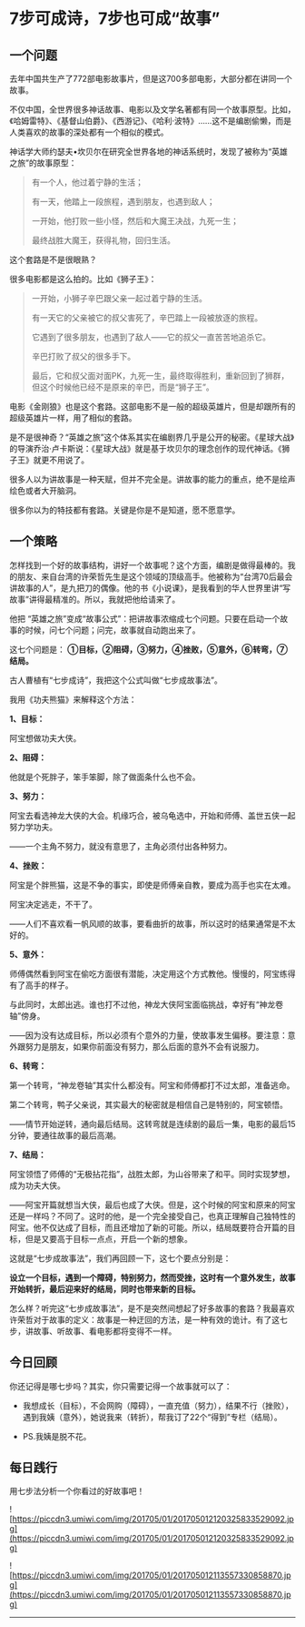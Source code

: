 # 7步可成诗，7步也可成“故事”

## 一个问题

去年中国共生产了772部电影故事片，但是这700多部电影，大部分都在讲同一个故事。

不仅中国，全世界很多神话故事、电影以及文学名著都有同一个故事原型。比如，《哈姆雷特》、《基督山伯爵》、《西游记》、《哈利·波特》……这不是编剧偷懒，而是人类喜欢的故事的深处都有一个相似的模式。

神话学大师约瑟夫•坎贝尔在研究全世界各地的神话系统时，发现了被称为“英雄之旅”的故事原型：

> 有一个人，他过着宁静的生活；
> 
> 有一天，他踏上一段旅程，遇到朋友，也遇到敌人；
> 
> 一开始，他打败一些小怪，然后和大魔王决战，九死一生；
> 
> 最终战胜大魔王，获得礼物，回归生活。

这个套路是不是很眼熟？

很多电影都是这么拍的。比如《狮子王》：    

> 一开始，小狮子辛巴跟父亲一起过着宁静的生活。
> 
> 有一天它的父亲被它的叔父害死了，辛巴踏上一段被放逐的旅程。
> 
> 它遇到了很多朋友，也遇到了敌人——它的叔父一直苦苦地追杀它。
> 
> 辛巴打败了叔父的很多手下。
> 
> 最后，它和叔父面对面PK，九死一生，最终取得胜利，重新回到了狮群，但这个时候他已经不是原来的辛巴，而是“狮子王”。

电影《金刚狼》也是这个套路。这部电影不是一般的超级英雄片，但是却跟所有的超级英雄片一样，用了相似的套路。

是不是很神奇？“英雄之旅”这个体系其实在编剧界几乎是公开的秘密。《星球大战》的导演乔治·卢卡斯说：《星球大战》就是基于坎贝尔的理念创作的现代神话。《狮子王》就更不用说了。

很多人以为讲故事是一种天赋，但并不完全是。讲故事的能力的重点，绝不是绘声绘色或者大开脑洞。

很多你以为的特技都有套路。关键是你是不是知道，愿不愿意学。    

## 一个策略

怎样找到一个好的故事结构，讲好一个故事呢？这个方面，编剧是做得最棒的。我的朋友、来自台湾的许荣哲先生是这个领域的顶级高手。他被称为“台湾70后最会讲故事的人”，是九把刀的偶像。他的书《小说课》，是我看到的华人世界里讲“写故事”讲得最精准的。所以，我就把他给请来了。

他把 “英雄之旅”变成“故事公式”：把讲故事浓缩成七个问题。只要在启动一个故事的时候，问七个问题；问完，故事就自动跑出来了。

这七个问题是： **①目标，②阻碍，③努力，④挫败，⑤意外，⑥转弯，⑦结局。**

古人曹植有“七步成诗”，我把这个公式叫做“七步成故事法”。    

我用《功夫熊猫》来解释这个方法：

 **1、目标：**

阿宝想做功夫大侠。

 **2、阻碍：**

他就是个死胖子，笨手笨脚，除了做面条什么也不会。

 **3、努力：**

阿宝去看选神龙大侠的大会。机缘巧合，被乌龟选中，开始和师傅、盖世五侠一起努力学功夫。

——一个主角不努力，就没有意思了，主角必须付出各种努力。

 **4、挫败：**

阿宝是个胖熊猫，这是不争的事实，即使是师傅亲自教，要成为高手也实在太难。

阿宝决定逃走，不干了。

——人们不喜欢看一帆风顺的故事，要看曲折的故事，所以这时的结果通常是不太好的。

 **5、意外：**

师傅偶然看到阿宝在偷吃方面很有潜能，决定用这个方式教他。慢慢的，阿宝练得有了高手的样子。

与此同时，太郎出逃。谁也打不过他，神龙大侠阿宝面临挑战，幸好有“神龙卷轴”傍身。

——因为没有达成目标，所以必须有个意外的力量，使故事发生偏移。要注意：意外跟努力是朋友，如果你前面没有努力，那么后面的意外不会有说服力。

 **6、转弯：**

第一个转弯，“神龙卷轴”其实什么都没有。阿宝和师傅都打不过太郎，准备逃命。

第二个转弯，鸭子父亲说，其实最大的秘密就是相信自己是特别的，阿宝顿悟。

——情节开始逆转，通向最后结局。这转弯就是连续剧的最后一集，电影的最后15分钟，要通往故事的最后高潮。

 **7、结局：**

阿宝领悟了师傅的“无极拈花指”，战胜太郎，为山谷带来了和平。同时实现梦想，成为功夫大侠。

——阿宝开篇就想当大侠，最后也成了大侠。但是，这个时候的阿宝和原来的阿宝还是一样吗？不同了。这时的他，是一个完全接受自己，也真正理解自己独特性的阿宝。他不仅达成了目标，而且还增加了新的可能。所以，结局既要符合开篇的目标，但是又要高于目标一点点，开启一个新的想象。

这就是“七步成故事法”，我们再回顾一下，这七个要点分别是：

 **设立一个目标，遇到一个障碍，特别努力，然而受挫，这时有一个意外发生，故事开始转折，最后迎来好的结局，同时也带来新的目标。**

怎么样？听完这“七步成故事法”，是不是突然间想起了好多故事的套路？我最喜欢许荣哲对于故事的定义：故事是一种迂回的方法，是一种有效的诡计。有了这七步，讲故事、听故事、看电影都将变得不一样。

## 今日回顾

你还记得是哪七步吗？其实，你只需要记得一个故事就可以了：

* 我想成长（目标），不会网购（障碍），一直充值（努力），结果不行（挫败），遇到我姨（意外），她说我来（转折），帮我订了22个“得到”专栏（结局）。

* PS.我姨是脱不花。

## 每日践行

用七步法分析一个你看过的好故事吧！

![https://piccdn3.umiwi.com/img/201705/01/201705012120325833529092.jpg](https://piccdn3.umiwi.com/img/201705/01/201705012120325833529092.jpg)

![https://piccdn3.umiwi.com/img/201705/01/201705012113557330858870.jpg](https://piccdn3.umiwi.com/img/201705/01/201705012113557330858870.jpg)

---
